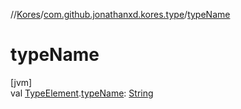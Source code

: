 //[Kores](../../index.md)/[com.github.jonathanxd.kores.type](index.md)/[typeName](type-name.md)

# typeName

[jvm]\
val [TypeElement](https://docs.oracle.com/javase/8/docs/api/javax/lang/model/element/TypeElement.html).[typeName](type-name.md): [String](https://kotlinlang.org/api/latest/jvm/stdlib/kotlin/-string/index.html)
